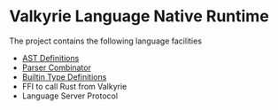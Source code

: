 Valkyrie Language Native Runtime
================================

The project contains the following language facilities
- [AST Definitions](./projects/valkyrie-ast)
- [Parser Combinator](./projects/valkyrie-parser)
- [Builtin Type Definitions](./projects/valkyrie-types)
- FFI to call Rust from Valkyrie
- Language Server Protocol


